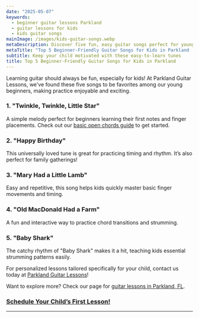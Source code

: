 ```yaml
---
date: "2025-05-07"
keywords:
  - beginner guitar lessons Parkland
  - guitar lessons for kids
  - kids guitar songs
mainImage: /images/kids-guitar-songs.webp
metaDescription: Discover five fun, easy guitar songs perfect for young beginners in Parkland, Florida, to keep your child excited about learning guitar.
metaTitle: "Top 5 Beginner-Friendly Guitar Songs for Kids in Parkland | Parkland Guitar Lessons"
subtitle: Keep your child motivated with these easy-to-learn tunes
title: Top 5 Beginner-Friendly Guitar Songs for Kids in Parkland
---
```


Learning guitar should always be fun, especially for kids! At Parkland Guitar Lessons, we've found these five songs to be favorites among our young beginners, making practice enjoyable and exciting.

### 1. "Twinkle, Twinkle, Little Star"

A simple melody perfect for beginners learning their first notes and finger placements. Check out our [basic open chords guide](https://www.parklandguitarlessons.com/guitar-chalk/basic-open-chords-g-c-d-em) to get started.

### 2. "Happy Birthday"

This universally loved tune is great for practicing timing and rhythm. It’s also perfect for family gatherings!

### 3. "Mary Had a Little Lamb"

Easy and repetitive, this song helps kids quickly master basic finger movements and timing.

### 4. "Old MacDonald Had a Farm"

A fun and interactive way to practice chord transitions and strumming.

### 5. "Baby Shark"

The catchy rhythm of "Baby Shark" makes it a hit, teaching kids essential strumming patterns easily.

For personalized lessons tailored specifically for your child, contact us today at [Parkland Guitar Lessons](https://www.parklandguitarlessons.com/)!

Want to explore more? Check our page for [guitar lessons in Parkland, FL](https://www.parklandguitarlessons.com/guitar-lessons-parkland-fl).

### [Schedule Your Child’s First Lesson!](https://www.parklandguitarlessons.com/contact)

---
